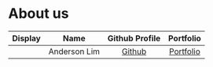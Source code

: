 # About us

Display |     Name     |            Github Profile            | Portfolio 
--------|:------------:|:------------------------------------:|:---------:
![]() | Anderson Lim | [Github](https://github.com/Holy-An) | [Portfolio]()

